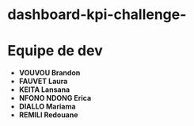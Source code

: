 # dashboard-kpi-challenge-

# Equipe de dev
* __VOUVOU Brandon__
* __FAUVET Laura__
* __KEITA Lansana__
* __NFONO NDONG Erica__
* __DIALLO Mariama__
* __REMILI Redouane__